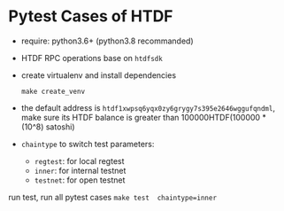 # Pytest Cases of HTDF

- require: python3.6+ (python3.8 recommanded)

- HTDF RPC operations base on `htdfsdk` 

- create virtualenv and install dependencies
    ``` 
    make create_venv
    ```
  
- the default address is `htdf1xwpsq6yqx0zy6grygy7s395e2646wggufqndml`, make sure its HTDF balance is greater than 100000HTDF(100000 * (10^8) satoshi)


-  `chaintype` to switch test parameters:
    - `regtest`: for local regtest
    - `inner`: for internal testnet
    - `testnet`: for open testnet
    
  run test, run all pytest cases
   `make test  chaintype=inner`


